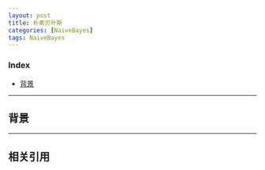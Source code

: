 ```yaml
---
layout: post
title: 朴素贝叶斯
categories: [NaiveBayes]
tags: NaiveBayes
---
```


### Index
<!-- TOC -->
- [背景](#背景)
<!-- /TOC -->

---
## 背景


---
## 相关引用
